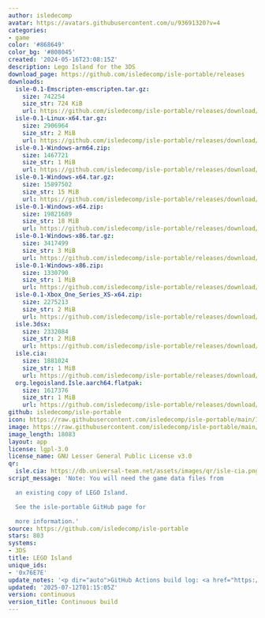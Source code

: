 ```yaml
---
author: isledecomp
avatar: https://avatars.githubusercontent.com/u/93691320?v=4
categories:
- game
color: '#868649'
color_bg: '#808045'
created: '2024-05-16T23:08:15Z'
description: Lego Island for the 3DS
download_page: https://github.com/isledecomp/isle-portable/releases
downloads:
  isle-0.1-Emscripten-emscripten.tar.gz:
    size: 742254
    size_str: 724 KiB
    url: https://github.com/isledecomp/isle-portable/releases/download/continuous/isle-0.1-Emscripten-emscripten.tar.gz
  isle-0.1-Linux-x64.tar.gz:
    size: 2906964
    size_str: 2 MiB
    url: https://github.com/isledecomp/isle-portable/releases/download/continuous/isle-0.1-Linux-x64.tar.gz
  isle-0.1-Windows-arm64.zip:
    size: 1467721
    size_str: 1 MiB
    url: https://github.com/isledecomp/isle-portable/releases/download/continuous/isle-0.1-Windows-arm64.zip
  isle-0.1-Windows-x64.tar.gz:
    size: 15897502
    size_str: 15 MiB
    url: https://github.com/isledecomp/isle-portable/releases/download/continuous/isle-0.1-Windows-x64.tar.gz
  isle-0.1-Windows-x64.zip:
    size: 19821689
    size_str: 18 MiB
    url: https://github.com/isledecomp/isle-portable/releases/download/continuous/isle-0.1-Windows-x64.zip
  isle-0.1-Windows-x86.tar.gz:
    size: 3417499
    size_str: 3 MiB
    url: https://github.com/isledecomp/isle-portable/releases/download/continuous/isle-0.1-Windows-x86.tar.gz
  isle-0.1-Windows-x86.zip:
    size: 1330790
    size_str: 1 MiB
    url: https://github.com/isledecomp/isle-portable/releases/download/continuous/isle-0.1-Windows-x86.zip
  isle-0.1-Xbox_One_Series_XS-x64.zip:
    size: 2275213
    size_str: 2 MiB
    url: https://github.com/isledecomp/isle-portable/releases/download/continuous/isle-0.1-Xbox_One_Series_XS-x64.zip
  isle.3dsx:
    size: 2332084
    size_str: 2 MiB
    url: https://github.com/isledecomp/isle-portable/releases/download/continuous/isle.3dsx
  isle.cia:
    size: 1881024
    size_str: 1 MiB
    url: https://github.com/isledecomp/isle-portable/releases/download/continuous/isle.cia
  org.legoisland.Isle.aarch64.flatpak:
    size: 1617376
    size_str: 1 MiB
    url: https://github.com/isledecomp/isle-portable/releases/download/continuous/org.legoisland.Isle.aarch64.flatpak
github: isledecomp/isle-portable
icon: https://raw.githubusercontent.com/isledecomp/isle-portable/main/ISLE/res/3ds/icon.png
image: https://raw.githubusercontent.com/isledecomp/isle-portable/main/ISLE/res/3ds/banner.png
image_length: 18083
layout: app
license: lgpl-3.0
license_name: GNU Lesser General Public License v3.0
qr:
  isle.cia: https://db.universal-team.net/assets/images/qr/isle-cia.png
script_message: 'Note: You will need the game data files from

  an existing copy of LEGO Island.

  See the isle-portable GitHub page for

  more information.'
source: https://github.com/isledecomp/isle-portable
stars: 803
systems:
- 3DS
title: LEGO Island
unique_ids:
- '0x76E7E'
update_notes: '<p dir="auto">GitHub Actions build log: <a href="https://github.com/isledecomp/isle-portable/actions/runs/16232561928">https://github.com/isledecomp/isle-portable/actions/runs/16232561928</a></p>'
updated: '2025-07-12T01:15:05Z'
version: continuous
version_title: Continuous build
---
```

